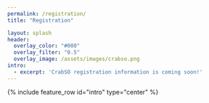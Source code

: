 ```yaml
---
permalink: /registration/
title: "Registration"

layout: splash
header:
  overlay_color: "#000"
  overlay_filter: "0.5"
  overlay_image: /assets/images/crabso.png
intro: 
  - excerpt: 'CrabSO registration information is coming soon!'
--- 
```


{% include feature_row id="intro" type="center" %}
